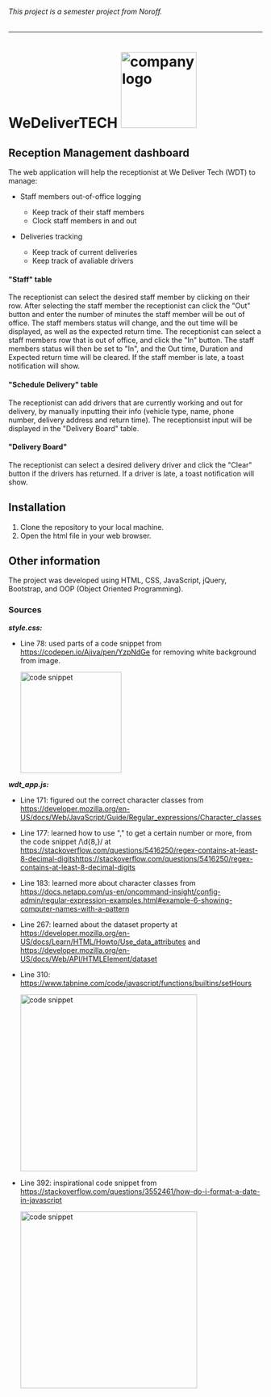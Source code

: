 ###### This project is a semester project from Noroff.
---

# WeDeliverTECH <img width="150" alt="company logo" src="https://user-images.githubusercontent.com/125880906/236834585-9ad0a06a-3f72-4cae-9c50-a96f21181200.png">

## Reception Management dashboard
The web application will help the receptionist at We Deliver Tech (WDT) to manage:
- Staff members out-of-office logging
    - Keep track of their staff members
    - Clock staff members in and out

- Deliveries tracking
    - Keep track of current deliveries
    - Keep track of avaliable drivers


#### "Staff" table
The receptionist can select the desired staff member by clicking on their row. After selecting the staff member the receptionist can click the "Out" button and enter the number of minutes the staff member will be out of office. The staff members status will change, and the out time will be displayed, as well as the expected return time. 
The receptionist can select a staff members row that is out of office, and click the "In" button. The staff members status will then be set to "In", and the Out time, Duration and Expected return time will be cleared. 
If the staff member is late, a toast notification will show. 

#### "Schedule Delivery" table
The receptionist can add drivers that are currently working and out for delivery, by manually inputting their info (vehicle type, name, phone number, delivery address and return time).
The receptionsist input will be displayed in the "Delivery Board" table.

#### "Delivery Board"
The receptionist can select a desired delivery driver and click the "Clear" button if the drivers has returned. 
If a driver is late, a toast notification will show.


## Installation
1. Clone the repository to your local machine.
2. Open the html file in your web browser. 


## Other information
The project was developed using HTML, CSS, JavaScript, jQuery, Bootstrap, and OOP (Object Oriented Programming).


### Sources
<strong><em>style.css:</em></strong>
- Line 78: used parts of a code snippet from https://codepen.io/Ajiva/pen/YzpNdGe for removing white background from image.

    <img height="200" alt="code snippet" src="https://github.com/MariKristiansen/Mari_Kristiansen_sp1/assets/125880906/ead907c8-ce1e-4cfe-acb9-8a2f6365b894">

<strong><em>wdt_app.js:</em></strong>
- Line 171: figured out the correct character classes from https://developer.mozilla.org/en-US/docs/Web/JavaScript/Guide/Regular_expressions/Character_classes
- Line 177: learned how to use "," to get a certain number or more, from the code snippet /\d{8,}/ at https://stackoverflow.com/questions/5416250/regex-contains-at-least-8-decimal-digitshttps://stackoverflow.com/questions/5416250/regex-contains-at-least-8-decimal-digits
- Line 183: learned more about character classes from https://docs.netapp.com/us-en/oncommand-insight/config-admin/regular-expression-examples.html#example-6-showing-computer-names-with-a-pattern
- Line 267: learned about the dataset property at https://developer.mozilla.org/en-US/docs/Learn/HTML/Howto/Use_data_attributes and https://developer.mozilla.org/en-US/docs/Web/API/HTMLElement/dataset
- Line 310: https://www.tabnine.com/code/javascript/functions/builtins/setHours

    
    <img width="350" alt="code snippet" src="https://github.com/MariKristiansen/Mari_Kristiansen_sp1/assets/125880906/de8f4995-6f39-440d-bb71-a64df83244da">

- Line 392: inspirational code snippet from https://stackoverflow.com/questions/3552461/how-do-i-format-a-date-in-javascript
    
    <img width="350" alt="code snippet" src="https://github.com/MariKristiansen/Mari_Kristiansen_sp1/assets/125880906/19d018c4-ee61-46cf-8199-a5e0dd122fc2">
